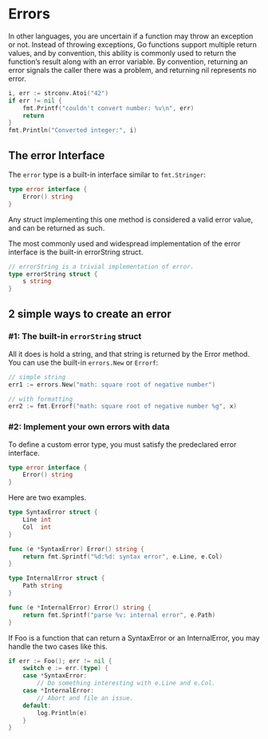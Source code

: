 # Errors

In other languages, you are uncertain if a function may throw an exception or not. Instead of throwing exceptions, Go functions support multiple return values, and by convention, this ability is commonly used to return the function’s result along with an error variable. By convention, returning an error signals the caller there was a problem, and returning nil represents no error.

```go
i, err := strconv.Atoi("42")
if err != nil {
    fmt.Printf("couldn't convert number: %v\n", err)
    return
}
fmt.Println("Converted integer:", i)
```

## The error Interface

The `error` type is a built-in interface similar to `fmt.Stringer`:

```go
type error interface {
    Error() string
}
```

Any struct implementing this one method is considered a valid error value, and can be returned as such.

The most commonly used and widespread implementation of the error interface is the built-in errorString struct.

```go
// errorString is a trivial implementation of error.
type errorString struct {
    s string
}
```

## 2 simple ways to create an error

### #1: The built-in `errorString` struct

All it does is hold a string, and that string is returned by the Error method. You can use the built-in `errors.New` or `Errorf`:

```go
// simple string
err1 := errors.New("math: square root of negative number")

// with formatting
err2 := fmt.Errorf("math: square root of negative number %g", x)
```

### #2: Implement your own errors with data

To define a custom error type, you must satisfy the predeclared error interface.

```go
type error interface {
    Error() string
}
```

Here are two examples.

```go
type SyntaxError struct {
    Line int
    Col  int
}

func (e *SyntaxError) Error() string {
    return fmt.Sprintf("%d:%d: syntax error", e.Line, e.Col)
}
```

```go
type InternalError struct {
    Path string
}

func (e *InternalError) Error() string {
    return fmt.Sprintf("parse %v: internal error", e.Path)
}
```

If Foo is a function that can return a SyntaxError or an InternalError, you may handle the two cases like this.

```go
if err := Foo(); err != nil {
    switch e := err.(type) {
    case *SyntaxError:
        // Do something interesting with e.Line and e.Col.
    case *InternalError:
        // Abort and file an issue.
    default:
        log.Println(e)
    }
}
```
